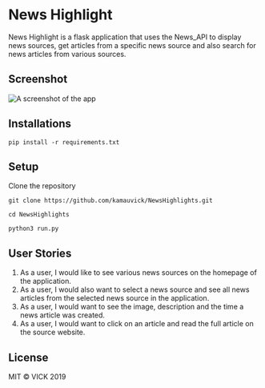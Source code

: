 # News Highlight
News Highlight is a flask application that uses the News_API to display news sources, get articles from a specific news source and also search for news articles from various sources.

## Screenshot

![A screenshot of the app](https://lh3.googleusercontent.com/3OO0Co44uSOJRW1c7q3DTTjt4jIziXa150SbIn4I4GCaBp281EwehZrAP9tv774MsQGxNUKfoXOC "Screenshot")

## Installations

```
pip install -r requirements.txt
```
## Setup
Clone the repository

    git clone https://github.com/kamauvick/NewsHighlights.git

    cd NewsHighlights

    python3 run.py


## User Stories

1.  As a user, I would like to see various news sources on the homepage of the application.
2.  As a user, I would also want to select a news source and see all news articles from the selected news source in the application.
3.  As a user, I would want to see the image, description and the time a news article was created.
4.  As a user, I would want to click on an article and read the full article on the source website.

## License
MIT &COPY; VICK 2019

